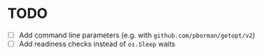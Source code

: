 # TODO

- [ ] Add command line parameters (e.g. with `github.com/pborman/getopt/v2`)
- [ ] Add readiness checks instead of `os.Sleep` waits
